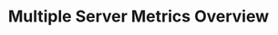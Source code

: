 ---
layout: article
title: Multiple Server Metrics Overview
description: 
  - Keep track of current information about your servers. Up to three servers are displayed with the most important metrics such as CPU, memory, RAM and network utilization. Also the runtime, the last restart and the last backup are displayed. The data could be read from server logs or read out directly via an existing API.
lang: en
weight: 500
isDraft: false
ref: Multiple-Server-Metrics-Overview
carousel: false
category:
  - Administration
  - IT Data Center
image: Ueberwachung-Verteilter-Server.png
image_thumbnail: Ueberwachung-Verteilter-Server_thumbnail.png
download: Ueberwachung-Verteilter-Server.pbmx
overview_description:
overview_benefits:
overview_data_sources:
---